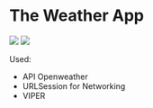 # The Weather App #

![](https://s1.hostingkartinok.com/uploads/images/2021/12/796aae33eee708e796edfee2261ee832.jpg) 
![](https://s1.hostingkartinok.com/uploads/images/2021/12/b8c8229ae47ad82ff42e58763196c866.jpg) 

Used:

* API Openweather
* URLSession for Networking
* VIPER
